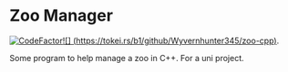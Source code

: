 # Zoo Manager
[![CodeFactor](https://www.codefactor.io/repository/github/wyvernhunter345/zoo-cpp/badge)](https://www.codefactor.io/repository/github/wyvernhunter345/zoo-cpp)[![]     (https://tokei.rs/b1/github/Wyvernhunter345/zoo-cpp)](https://github.com/Wyvernhunter345/zoo-cpp).

Some program to help manage a zoo in C++. For a uni project.
